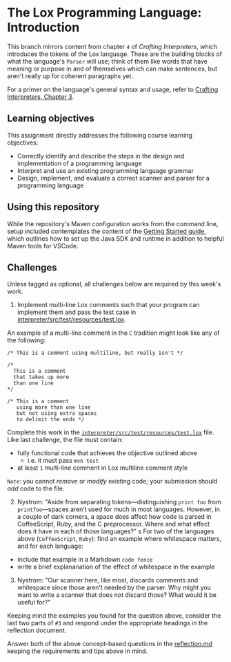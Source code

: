 # The Lox Programming Language: Introduction

This branch mirrors content from chapter `4` of _Crafting Interpreters_, which introduces the tokens
of the Lox language. These are the building blocks of what the language's `Parser` will use; think
of them like words that have meaning or purpose in and of themselves which can make sentences, but
aren't really up for coherent paragraphs yet.

For a primer on the language's general syntax and usage, refer to 
[Crafting Interpreters, Chapter 3](https://www.craftinginterpreters.com/the-lox-language.html).

## Learning objectives

This assignment directly addresses the following course learning objectives:

* Correctly identify and describe the steps in the design and implementation of a programming language
* Interpret and use an existing programming language grammar
* Design, implement, and evaluate a correct scanner and parser for a programming language

## Using this repository

While the repository's Maven configuration works from the command line, setup included contemplates
the content of the [Getting Started guide](wiki/Getting-Started), which outlines how to set
up the Java SDK and runtime in addition to helpful Maven tools for VSCode.

## Challenges

Unless tagged as optional, all challenges below are required by this week's work.

1. Implement multi-line Lox comments such that your program can implement them and pass 
the test case in [interpreter/src/test/resources/test.lox](interpreter/src/test/resources/test.lox).

An example of a multi-line comment in the `C` tradition might look like any of the following:

```
/* This is a comment using multiline, but really isn't */

/*
  This is a comment
  that takes up more
  than one line
*/

/* This is a comment
   using more than one line
   but not using extra spaces
   to delimit the ends */
```

Complete this work in the [`interpreter/src/test/resources/test.lox`](interpreter/src/test/resources/test.lox) 
file. Like last challenge, the file must contain:

* fully functional code that achieves the objective outlined above
  * i.e. it must pass `mvn test`
* at least `1` multi-line comment in Lox multiline comment style

`Note`: you cannot _remove_ or _modify_ existing code; your submission should _add_ code to the file. 

2. Nystrom: "Aside from separating tokens—distinguishing `print foo` from `printfoo`—spaces aren’t used for much in most languages. 
However, in a couple of dark corners, a space does affect how code is parsed in CoffeeScript, Ruby, and the C preprocessor. Where 
and what effect does it have in each of those languages?"
s
For two of the languages above (`CoffeeScript`, `Ruby`): find an example where whitespace matters, and for each language:

* include that example in a Markdown `code fence`
* write a brief explananation of the effect of whitespace in the example

3. Nystrom: "Our scanner here, like most, discards comments and whitespace since those aren’t needed by the parser. Why might you 
want to write a scanner that does not discard those? What would it be useful for?"

Keeping mind the examples you found for the question above, consider the last two parts of `#3` and respond under the appropriate
headings in the reflection document.

Answer both of the above concept-based questions in the [reflection.md](docs/reflection.md) keeping the requirements and tips above
in mind.
